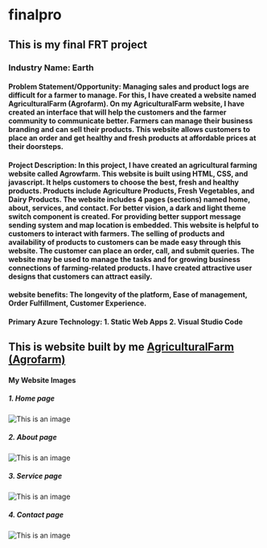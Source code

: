 # finalpro
## This is my final FRT project
### **Industry Name**: Earth
#### **Problem Statement/Opportunity**: Managing sales and product logs are difficult for a farmer to manage. For this, I have created a website named AgriculturalFarm (Agrofarm). On my AgriculturalFarm website, I have created an interface that will help the customers and the farmer community to communicate better. Farmers can manage their business branding and can sell their products. This website allows customers to place an order and get healthy and fresh products at affordable prices at their doorsteps.
#### **Project Description**: In this project, I have created an agricultural farming website called Agrowfarm. This website is built using HTML, CSS, and javascript. It helps customers to choose the best, fresh and healthy products. Products include Agriculture Products, Fresh Vegetables, and Dairy Products. The website includes 4 pages (sections) named home, about, services, and contact. For better vision, a dark and light theme switch component is created. For providing better support message sending system and map location is embedded. This website is helpful to customers to interact with farmers. The selling of products and availability of products to customers can be made easy through this website.  The customer can place an order, call, and submit queries. The website may be used to manage the tasks and for growing business connections of farming-related products. I have created attractive user designs that customers can attract easily. 
#### **website benefits**: The longevity of the platform, Ease of management, Order Fulfillment, Customer Experience.
#### **Primary Azure Technology**: 1. Static Web Apps   2. Visual Studio Code
## This is website built by me [AgriculturalFarm (Agrofarm)](https://vaishnavipurkar.github.io/finalpro/)
#### My Website Images
##### 1. Home page
![This is an image](https://github.com/Vaishnavipurkar/finalpro/blob/master/AgriculturalFarm%20(Agrofarm)_home.png)
##### 2. About page
![This is an image](https://github.com/Vaishnavipurkar/finalpro/blob/master/AgriculturalFarm%20(Agrofarm)_about.png)
##### 3. Service page
![This is an image](https://github.com/Vaishnavipurkar/finalpro/blob/master/AgriculturalFarm%20(Agrofarm)_services.png)
##### 4. Contact page
![This is an image](https://github.com/Vaishnavipurkar/finalpro/blob/master/AgriculturalFarm%20(Agrofarm)_contact.png)
